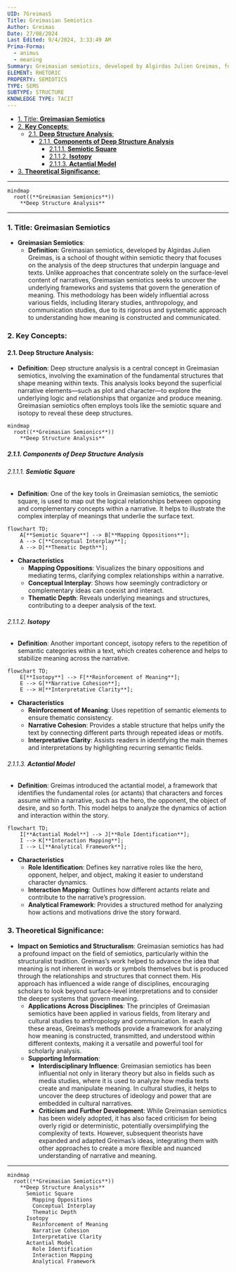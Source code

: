 ```yaml
---
UID: 7GreimasS
Title: Greimasian Semiotics
Author: Greimas
Date: 27/08/2024
Last Edited: 9/4/2024, 3:33:49 AM
Prima-Forma:
  - animus
  - meaning
Summary: Greimasian semiotics, developed by Algirdas Julien Greimas, focuses on analyzing the deep structures that generate meaning in texts, using tools like the semiotic square and actantial model. This framework uncovers the underlying relationships within narratives, influencing literary studies, anthropology, and communication through its systematic approach to understanding meaning.
ELEMENT: RHETORIC
PROPERTY: SEMIOTICS
TYPE: SEMS
SUBTYPE: STRUCTURE
KNOWLEDGE TYPE: TACIT
---
```


- [1. Title: **Greimasian Semiotics**](#1-title-greimasian-semiotics)
- [2. **Key Concepts**:](#2-key-concepts)
  - [2.1. **Deep Structure Analysis**:](#21-deep-structure-analysis)
    - [2.1.1. **Components of Deep Structure Analysis**](#211-components-of-deep-structure-analysis)
      - [2.1.1.1. **Semiotic Square**](#2111-semiotic-square)
      - [2.1.1.2. **Isotopy**](#2112-isotopy)
      - [2.1.1.3. **Actantial Model**](#2113-actantial-model)
- [3. **Theoretical Significance**:](#3-theoretical-significance)

---

```mermaid
mindmap
  root((**Greimasian Semionics**))
    **Deep Structure Analysis**
```

---

### 1. Title: **Greimasian Semiotics**

- **Greimasian Semiotics**:
  - **Definition**: Greimasian semiotics, developed by Algirdas Julien Greimas, is a school of thought within semiotic theory that focuses on the analysis of the deep structures that underpin language and texts. Unlike approaches that concentrate solely on the surface-level content of narratives, Greimasian semiotics seeks to uncover the underlying frameworks and systems that govern the generation of meaning. This methodology has been widely influential across various fields, including literary studies, anthropology, and communication studies, due to its rigorous and systematic approach to understanding how meaning is constructed and communicated.

### 2. **Key Concepts**:

#### 2.1. **Deep Structure Analysis**:

- **Definition**: Deep structure analysis is a central concept in Greimasian semiotics, involving the examination of the fundamental structures that shape meaning within texts. This analysis looks beyond the superficial narrative elements—such as plot and character—to explore the underlying logic and relationships that organize and produce meaning. Greimasian semiotics often employs tools like the semiotic square and isotopy to reveal these deep structures.

```mermaid
mindmap
  root((**Greimasian Semionics**))
    **Deep Structure Analysis**
```

##### 2.1.1. **Components of Deep Structure Analysis**

###### 2.1.1.1. **Semiotic Square**

- **Definition**: One of the key tools in Greimasian semiotics, the semiotic square, is used to map out the logical relationships between opposing and complementary concepts within a narrative. It helps to illustrate the complex interplay of meanings that underlie the surface text.

```mermaid
flowchart TD;
    A[**Semiotic Square**] --> B[**Mapping Oppositions**];
    A --> C[**Conceptual Interplay**];
    A --> D[**Thematic Depth**];
```

- **Characteristics**
  - **Mapping Oppositions**: Visualizes the binary oppositions and mediating terms, clarifying complex relationships within a narrative.
  - **Conceptual Interplay**: Shows how seemingly contradictory or complementary ideas can coexist and interact.
  - **Thematic Depth**: Reveals underlying meanings and structures, contributing to a deeper analysis of the text.

###### 2.1.1.2. **Isotopy**

- **Definition**: Another important concept, isotopy refers to the repetition of semantic categories within a text, which creates coherence and helps to stabilize meaning across the narrative.

```mermaid
flowchart TD;
    E[**Isotopy**] --> F[**Reinforcement of Meaning**];
    E --> G[**Narrative Cohesion**];
    E --> H[**Interpretative Clarity**];
```

- **Characteristics**
  - **Reinforcement of Meaning**: Uses repetition of semantic elements to ensure thematic consistency.
  - **Narrative Cohesion**: Provides a stable structure that helps unify the text by connecting different parts through repeated ideas or motifs.
  - **Interpretative Clarity**: Assists readers in identifying the main themes and interpretations by highlighting recurring semantic fields.

###### 2.1.1.3. **Actantial Model**

- **Definition**: Greimas introduced the actantial model, a framework that identifies the fundamental roles (or actants) that characters and forces assume within a narrative, such as the hero, the opponent, the object of desire, and so forth. This model helps to analyze the dynamics of action and interaction within the story.

```mermaid
flowchart TD;
    I[**Actantial Model**] --> J[**Role Identification**];
    I --> K[**Interaction Mapping**];
    I --> L[**Analytical Framework**];

```

- **Characteristics**
  - **Role Identification**: Defines key narrative roles like the hero, opponent, helper, and object, making it easier to understand character dynamics.
  - **Interaction Mapping**: Outlines how different actants relate and contribute to the narrative’s progression.
  - **Analytical Framework**: Provides a structured method for analyzing how actions and motivations drive the story forward.

### 3. **Theoretical Significance**:

- **Impact on Semiotics and Structuralism**: Greimasian semiotics has had a profound impact on the field of semiotics, particularly within the structuralist tradition. Greimas’s work helped to advance the idea that meaning is not inherent in words or symbols themselves but is produced through the relationships and structures that connect them. His approach has influenced a wide range of disciplines, encouraging scholars to look beyond surface-level interpretations and to consider the deeper systems that govern meaning.
  - **Applications Across Disciplines**: The principles of Greimasian semiotics have been applied in various fields, from literary and cultural studies to anthropology and communication. In each of these areas, Greimas’s methods provide a framework for analyzing how meaning is constructed, transmitted, and understood within different contexts, making it a versatile and powerful tool for scholarly analysis.
  - **Supporting Information**:
    - **Interdisciplinary Influence**: Greimasian semiotics has been influential not only in literary theory but also in fields such as media studies, where it is used to analyze how media texts create and manipulate meaning. In cultural studies, it helps to uncover the deep structures of ideology and power that are embedded in cultural narratives.
    - **Criticism and Further Development**: While Greimasian semiotics has been widely adopted, it has also faced criticism for being overly rigid or deterministic, potentially oversimplifying the complexity of texts. However, subsequent theorists have expanded and adapted Greimas’s ideas, integrating them with other approaches to create a more flexible and nuanced understanding of narrative and meaning.

---

```mermaid
mindmap
  root((**Greimasian Semiotics**))
    **Deep Structure Analysis**
      Semiotic Square
        Mapping Oppositions
        Conceptual Interplay
        Thematic Depth
      Isotopy
        Reinforcement of Meaning
        Narrative Cohesion
        Interpretative Clarity
      Actantial Model
        Role Identification
        Interaction Mapping
        Analytical Framework
```
